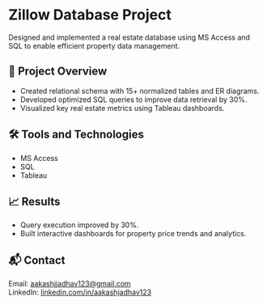 # Zillow Database Project

Designed and implemented a real estate database using MS Access and SQL to enable efficient property data management.

## 🚀 Project Overview
- Created relational schema with 15+ normalized tables and ER diagrams.
- Developed optimized SQL queries to improve data retrieval by 30%.
- Visualized key real estate metrics using Tableau dashboards.

## 🛠️ Tools and Technologies
- MS Access
- SQL
- Tableau

## 📈 Results
- Query execution improved by 30%.
- Built interactive dashboards for property price trends and analytics.

## 📬 Contact
Email: aakashjjadhav123@gmail.com  
LinkedIn: [linkedin.com/in/aakashjadhav123](https://linkedin.com/in/aakashjadhav123)
